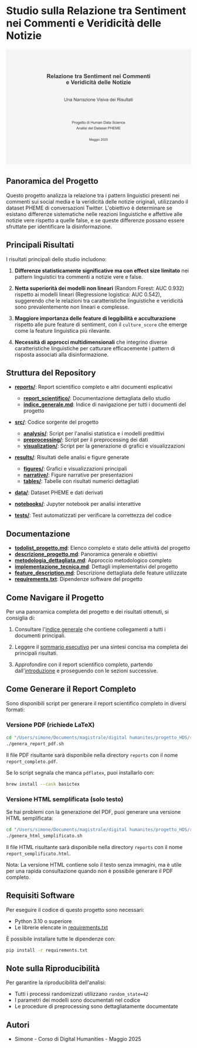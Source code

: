 # Studio sulla Relazione tra Sentiment nei Commenti e Veridicità delle Notizie

![Copertina del progetto](./results/narrative/01_title_page.png)

## Panoramica del Progetto

Questo progetto analizza la relazione tra i pattern linguistici presenti nei commenti sui social media e la veridicità delle notizie originali, utilizzando il dataset PHEME di conversazioni Twitter. L'obiettivo è determinare se esistano differenze sistematiche nelle reazioni linguistiche e affettive alle notizie vere rispetto a quelle false, e se queste differenze possano essere sfruttate per identificare la disinformazione.

## Principali Risultati

I risultati principali dello studio includono:

1. **Differenze statisticamente significative ma con effect size limitato** nei pattern linguistici tra commenti a notizie vere e false.

2. **Netta superiorità dei modelli non lineari** (Random Forest: AUC 0.932) rispetto ai modelli lineari (Regressione logistica: AUC 0.542), suggerendo che le relazioni tra caratteristiche linguistiche e veridicità sono prevalentemente non lineari e complesse.

3. **Maggiore importanza delle feature di leggibilità e acculturazione** rispetto alle pure feature di sentiment, con il `culture_score` che emerge come la feature linguistica più rilevante.

4. **Necessità di approcci multidimensionali** che integrino diverse caratteristiche linguistiche per catturare efficacemente i pattern di risposta associati alla disinformazione.

## Struttura del Repository

- **[reports/](./reports/)**: Report scientifico completo e altri documenti esplicativi
  - **[report_scientifico/](./reports/report_scientifico/)**: Documentazione dettagliata dello studio
  - **[indice_generale.md](./reports/indice_generale.md)**: Indice di navigazione per tutti i documenti del progetto

- **[src/](./src/)**: Codice sorgente del progetto
  - **[analysis/](./src/analysis/)**: Script per l'analisi statistica e i modelli predittivi
  - **[preprocessing/](./src/preprocessing/)**: Script per il preprocessing dei dati
  - **[visualization/](./src/visualization/)**: Script per la generazione di grafici e visualizzazioni

- **[results/](./results/)**: Risultati delle analisi e figure generate
  - **[figures/](./results/figures/)**: Grafici e visualizzazioni principali
  - **[narrative/](./results/narrative/)**: Figure narrative per presentazioni
  - **[tables/](./results/tables/)**: Tabelle con risultati numerici dettagliati

- **[data/](./data/)**: Dataset PHEME e dati derivati

- **[notebooks/](./notebooks/)**: Jupyter notebook per analisi interattive

- **[tests/](./tests/)**: Test automatizzati per verificare la correttezza del codice

## Documentazione

- **[todolist_progetto.md](./todolist_progetto.md)**: Elenco completo e stato delle attività del progetto
- **[descrizione_progetto.md](./descrizione_progetto.md)**: Panoramica generale e obiettivi
- **[metodologia_dettagliata.md](./metodologia_dettagliata.md)**: Approccio metodologico completo
- **[implementazione_tecnica.md](./implementazione_tecnica.md)**: Dettagli implementativi del progetto
- **[feature_description.md](./feature_description.md)**: Descrizione dettagliata delle feature utilizzate
- **[requirements.txt](./requirements.txt)**: Dipendenze software del progetto

## Come Navigare il Progetto

Per una panoramica completa del progetto e dei risultati ottenuti, si consiglia di:

1. Consultare l'[indice generale](./reports/indice_generale.md) che contiene collegamenti a tutti i documenti principali.

2. Leggere il [sommario esecutivo](./reports/report_scientifico/sommario_esecutivo.md) per una sintesi concisa ma completa dei principali risultati.

3. Approfondire con il report scientifico completo, partendo dall'[introduzione](./reports/report_scientifico/01_introduzione.md) e proseguendo con le sezioni successive.

## Come Generare il Report Completo

Sono disponibili script per generare il report scientifico completo in diversi formati:

### Versione PDF (richiede LaTeX)

```bash
cd "/Users/simone/Documents/magistrale/digital humanites/progetto_HDS/reports"
./genera_report_pdf.sh
```

Il file PDF risultante sarà disponibile nella directory `reports` con il nome `report_completo.pdf`.

Se lo script segnala che manca `pdflatex`, puoi installarlo con:
```bash
brew install --cask basictex
```

### Versione HTML semplificata (solo testo)

Se hai problemi con la generazione del PDF, puoi generare una versione HTML semplificata:

```bash
cd "/Users/simone/Documents/magistrale/digital humanites/progetto_HDS/reports"
./genera_html_semplificato.sh
```

Il file HTML risultante sarà disponibile nella directory `reports` con il nome `report_semplificato.html`.

Nota: La versione HTML contiene solo il testo senza immagini, ma è utile per una rapida consultazione quando non è possibile generare il PDF completo.

## Requisiti Software

Per eseguire il codice di questo progetto sono necessari:

- Python 3.10 o superiore
- Le librerie elencate in [requirements.txt](./requirements.txt)

È possibile installare tutte le dipendenze con:

```bash
pip install -r requirements.txt
```

## Note sulla Riproducibilità

Per garantire la riproducibilità dell'analisi:

- Tutti i processi randomizzati utilizzano `random_state=42`
- I parametri dei modelli sono documentati nel codice
- Le procedure di preprocessing sono dettagliatamente documentate

## Autori

- Simone - Corso di Digital Humanities - Maggio 2025

